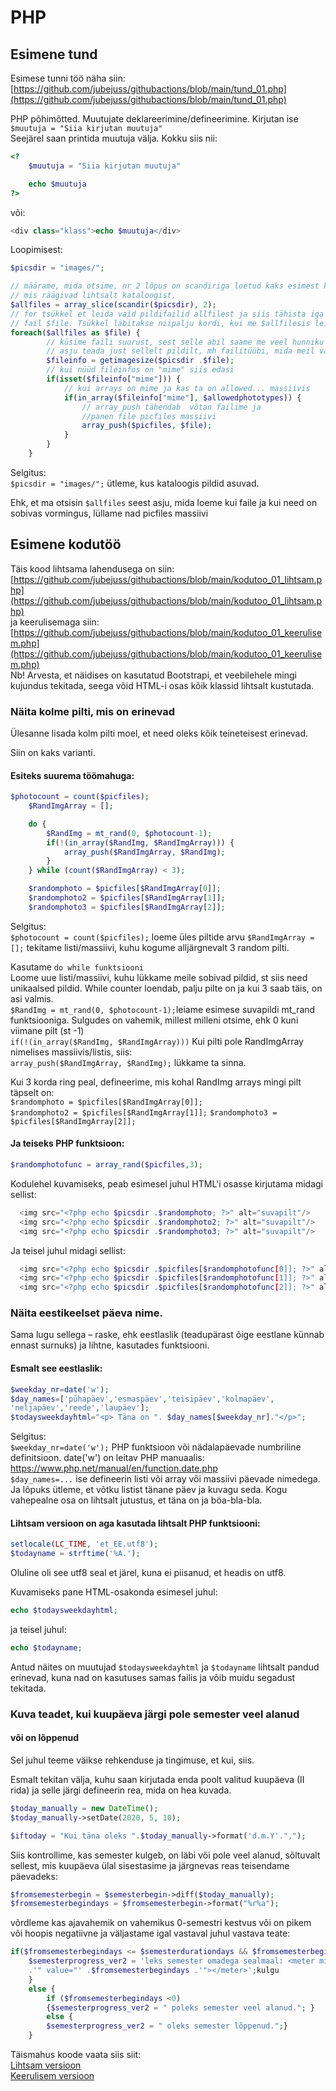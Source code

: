 # PHP

## Esimene tund
Esimese tunni töö näha siin: [https://github.com/jubejuss/githubactions/blob/main/tund_01.php](https://github.com/jubejuss/githubactions/blob/main/tund_01.php)  

PHP põhimõtted.
Muutujate deklareerimine/defineerimine.
Kirjutan ise `$muutuja = "Siia kirjutan muutuja"`  
Seejärel saan printida muutuja välja. Kokku siis nii:

```php
<?
    $muutuja = "Siia kirjutan muutuja"

    echo $muutuja
?>
```

või:

```php
<div class="klass">echo $muutuja</div>
```

Loopimisest:

```php
$picsdir = "images/";

// määrame, mida otsime, nr 2 lõpus on scandiriga loetud kaks esimest kirjet,
// mis räägivad lihtsalt kataloogist,
$allfiles = array_slice(scandir($picsdir), 2);
// for tsükkel et leida vaid pildifailid allfilest ja siis tähista iga võetud
// fail $file. Tsükkel läbitakse niipalju kordi, kui me $allfilesis leidsime
foreach($allfiles as $file) {
        // küsime faili suurust, sest selle abil saame me veel hunniku
        // asju teada just sellelt pildilt, mh failitüübi, mida meil vaja ongi
		$fileinfo = getimagesize($picsdir .$file);
        // kui nüüd fileinfos on "mime" siis edasi
		if(isset($fileinfo["mime"])) {
            // kui arrays on mime ja kas ta on allowed... massiivis
			if(in_array($fileinfo["mime"], $allowedphototypes)) {
                // array_push tähendab  võtan failime ja
                //panen file picfiles massiivi
				array_push($picfiles, $file);
			}
		}
	}
```
Selgitus:  
`$picsdir = "images/";`  ütleme, kus kataloogis pildid asuvad.  


Ehk, et ma otsisin `$allfiles` seest asju, mida loeme kui faile ja kui need on sobivas vormingus, lüllame nad picfiles massiivi

## Esimene kodutöö
Täis kood lihtsama lahendusega on siin: [https://github.com/jubejuss/githubactions/blob/main/kodutoo_01_lihtsam.php](https://github.com/jubejuss/githubactions/blob/main/kodutoo_01_lihtsam.php)  
ja keerulisemaga siin: [https://github.com/jubejuss/githubactions/blob/main/kodutoo_01_keerulisem.php](https://github.com/jubejuss/githubactions/blob/main/kodutoo_01_keerulisem.php)   
Nb! Arvesta, et näidises on kasutatud Bootstrapi, et veebilehele mingi kujundus tekitada, seega võid HTML-i osas kõik klassid lihtsalt kustutada.
### Näita kolme pilti, mis on erinevad 

Ülesanne lisada kolm pilti moel, et need oleks kõik teineteisest erinevad.  

Siin on kaks varianti.  
#### Esiteks suurema töömahuga:

```php
$photocount = count($picfiles);
	$RandImgArray = [];

	do {
		$RandImg = mt_rand(0, $photocount-1);
		if(!(in_array($RandImg, $RandImgArray))) {
			array_push($RandImgArray, $RandImg);
		}
	} while (count($RandImgArray) < 3);

	$randomphoto = $picfiles[$RandImgArray[0]];
	$randomphoto2 = $picfiles[$RandImgArray[1]];
	$randomphoto3 = $picfiles[$RandImgArray[2]];
```
Selgitus:  
`$photocount = count($picfiles);` loeme üles piltide arvu
`$RandImgArray = [];` tekitame listi/massiivi, kuhu kogume alljärgnevalt 3 random pilti.  

Kasutame `do while funktsiooni`  
Loome uue listi/massiivi, kuhu lükkame meile sobivad pildid, st siis need unikaalsed pildid. While counter loendab, palju pilte on ja kui 3 saab täis, on asi valmis.  
`$RandImg = mt_rand(0, $photocount-1);`leiame esimese suvapildi mt_rand funktsiooniga. Sulgudes on vahemik, millest milleni otsime, ehk 0 kuni viimane pilt (st -1)  
`if(!(in_array($RandImg, $RandImgArray)))` Kui pilti pole RandImgArray nimelises massiivis/listis, siis:  
`array_push($RandImgArray, $RandImg);` lükkame ta sinna.  

Kui 3 korda ring peal, defineerime, mis kohal RandImg arrays mingi pilt täpselt on:  
`$randomphoto = $picfiles[$RandImgArray[0]];`  
`$randomphoto2 = $picfiles[$RandImgArray[1]];` 
`$randomphoto3 = $picfiles[$RandImgArray[2]];`  

#### Ja teiseks PHP funktsioon:
```php
$randomphotofunc = array_rand($picfiles,3); 
```

Kodulehel kuvamiseks, peab esimesel juhul HTML'i osasse kirjutama midagi sellist:

```php
  <img src="<?php echo $picsdir .$randomphoto; ?>" alt="suvapilt"/>
  <img src="<?php echo $picsdir .$randomphoto2; ?>" alt="suvapilt"/>
  <img src="<?php echo $picsdir .$randomphoto3; ?>" alt="suvapilt"/>
```
Ja teisel juhul midagi sellist:
```php
  <img src="<?php echo $picsdir .$picfiles[$randomphotofunc[0]]; ?>" alt="suvapilt">
  <img src="<?php echo $picsdir .$picfiles[$randomphotofunc[1]]; ?>" alt="suvapilt">
  <img src="<?php echo $picsdir .$picfiles[$randomphotofunc[2]]; ?>" alt="suvapilt">
```

### Näita eestikeelset päeva nime.
Sama lugu sellega – raske, ehk eestlaslik (teadupärast õige eestlane künnab ennast surnuks) ja lihtne, kasutades funktsiooni.  
#### Esmalt see eestlaslik:  
```php
$weekday_nr=date('w'); 
$day_names=['pühapäev','esmaspäev','teisipäev','kolmapäev',
'neljapäev','reede','laupäev'];
$todaysweekdayhtml="<p> Täna on ". $day_names[$weekday_nr]."</p>";
```
Selgitus:  
`$weekday_nr=date('w');` PHP funktsioon või nädalapäevade numbriline definitsioon. date('w') on leitav PHP manuaalis: https://www.php.net/manual/en/function.date.php  
`$day_names=...` ise defineerin listi või array või massiivi päevade nimedega.  
Ja lõpuks ütleme, et võtku listist tänane päev ja kuvagu seda. Kogu vahepealne osa on lihtsalt jutustus, et täna on ja böa-bla-bla.
  
  
#### Lihtsam versioon on aga kasutada lihtsalt PHP funktsiooni:
```php
setlocale(LC_TIME, 'et_EE.utf8');
$todayname = strftime('%A.');
```
Oluline oli see utf8 seal et järel, kuna ei piisanud, et headis on utf8.  

Kuvamiseks pane HTML-osakonda esimesel juhul:
```php
echo $todaysweekdayhtml;
```
ja teisel juhul: 
```php
echo $todayname;
```
Antud näites on muutujad `$todaysweekdayhtml` ja `$todayname` lihtsalt pandud erinevad, kuna nad on kasutuses samas failis ja võib muidu segadust tekitada.

### Kuva teadet, kui kuupäeva järgi pole semester veel alanud
#### või on lõppenud
Sel juhul teeme väikse rehkenduse ja tingimuse, et kui, siis.  

Esmalt tekitan välja, kuhu saan kirjutada enda poolt valitud kuupäeva (II rida) ja selle järgi defineerin rea, mida on hea kuvada. 
```php
$today_manually = new DateTime();        
$today_manually->setDate(2020, 5, 10);

$iftoday = "Kui täna oleks ".$today_manually->format('d.m.Y'.",");
```
Siis kontrollime, kas semester kulgeb, on läbi või pole veel alanud, sõltuvalt sellest, mis kuupäeva ülal sisestasime ja järgnevas reas teisendame päevadeks:

```php
$fromsemesterbegin = $semesterbegin->diff($today_manually);
$fromsemesterbegindays = $fromsemesterbegin->format("%r%a");
```
võrdleme kas ajavahemik on vahemikus 0-semestri kestvus või on pikem või hoopis negatiivne ja väljastame igal vastaval juhul vastava teate:
```php
if($fromsemesterbegindays <= $semesterdurationdays && $fromsemesterbegindays >=0) {
    $semesterprogress_ver2 = 'leks semester omadega sealmaal: <meter min="0" max="' .$semesterdurationdays 
    .'" value="' .$fromsemesterbegindays .'"></meter>';kulgu
    }    
    else { 
        if ($fromsemesterbegindays <0) 
        {$semesterprogress_ver2 = " poleks semester veel alanud."; }
        else {
        $semesterprogress_ver2 = " oleks semester lõppenud.";}
    }
```
Täismahus koode vaata siis siit:  
[Lihtsam versioon](https://github.com/jubejuss/githubactions/blob/main/kodutoo_01_lihtsam.php)  
[Keerulisem versioon](https://github.com/jubejuss/githubactions/blob/main/kodutoo_01_keerulisem.php)